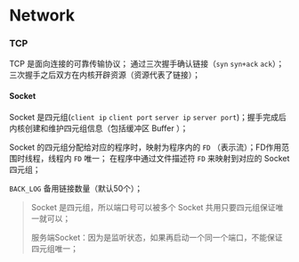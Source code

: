 # Network

### TCP

TCP 是面向连接的可靠传输协议；
通过三次握手确认链接（`syn` `syn+ack` `ack`）；
三次握手之后双方在内核开辟资源（资源代表了链接）；

#### Socket

Socket 是四元组(`client ip` `client port` `server ip` `server port`)；握手完成后内核创建和维护四元组信息（包括缓冲区 Buffer ）；

Socket 的四元组分配给对应的程序时，映射为程序内的 `FD` （表示流）；FD作用范围时线程，线程内 `FD` 唯一；
在程序中通过文件描述符 `FD` 来映射到对应的 Socket 四元组；

`BACK_LOG` 备用链接数量（默认50个）；

> Socket 是四元组，所以端口号可以被多个 Socket 共用只要四元组保证唯一就可以；
> 
> 服务端Socket：因为是监听状态，如果再启动一个同一个端口，不能保证四元组唯一；
